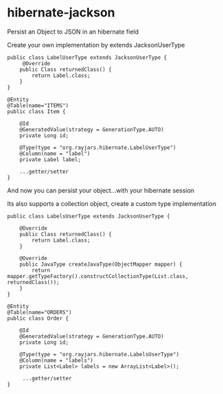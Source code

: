 hibernate-jackson
=================

Persist an Object to JSON in an hibernate field


Create your own implementation by extends JacksonUserType

```
public class LabelUserType extends JacksonUserType {
     @Override
    public Class returnedClass() {
        return Label.class;
    }
}

@Entity
@Table(name="ITEMS")
public class Item {

	@Id
	@GeneratedValue(strategy = GenerationType.AUTO)
	private Long id;

    @Type(type = "org.rayjars.hibernate.LabelUserType")
    @Column(name = "label")
    private Label label;

    ...getter/setter
}
```

And now you can persist your object...with your hibernate session

Its also supports a collection object, create a custom type implementation

```
public class LabelsUserType extends JacksonUserType {

    @Override
    public Class returnedClass() {
        return Label.class;
    }

    @Override
    public JavaType createJavaType(ObjectMapper mapper) {
        return mapper.getTypeFactory().constructCollectionType(List.class, returnedClass());
    }
}

@Entity
@Table(name="ORDERS")
public class Order {

	@Id
	@GeneratedValue(strategy = GenerationType.AUTO)
	private Long id;

    @Type(type = "org.rayjars.hibernate.LabelsUserType")
    @Column(name = "labels")
	private List<Label> labels = new ArrayList<Label>();

	 ...getter/setter
}

```

